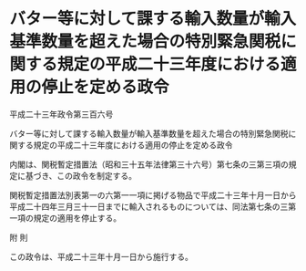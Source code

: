 # バター等に対して課する輸入数量が輸入基準数量を超えた場合の特別緊急関税に関する規定の平成二十三年度における適用の停止を定める政令

平成二十三年政令第三百六号

バター等に対して課する輸入数量が輸入基準数量を超えた場合の特別緊急関税に関する規定の平成二十三年度における適用の停止を定める政令

内閣は、関税暫定措置法（昭和三十五年法律第三十六号）第七条の三第三項の規定に基づき、この政令を制定する。

関税暫定措置法別表第一の六第一一項に掲げる物品で平成二十三年十月一日から平成二十四年三月三十一日までに輸入されるものについては、同法第七条の三第一項の規定の適用を停止する。

附 則

この政令は、平成二十三年十月一日から施行する。

